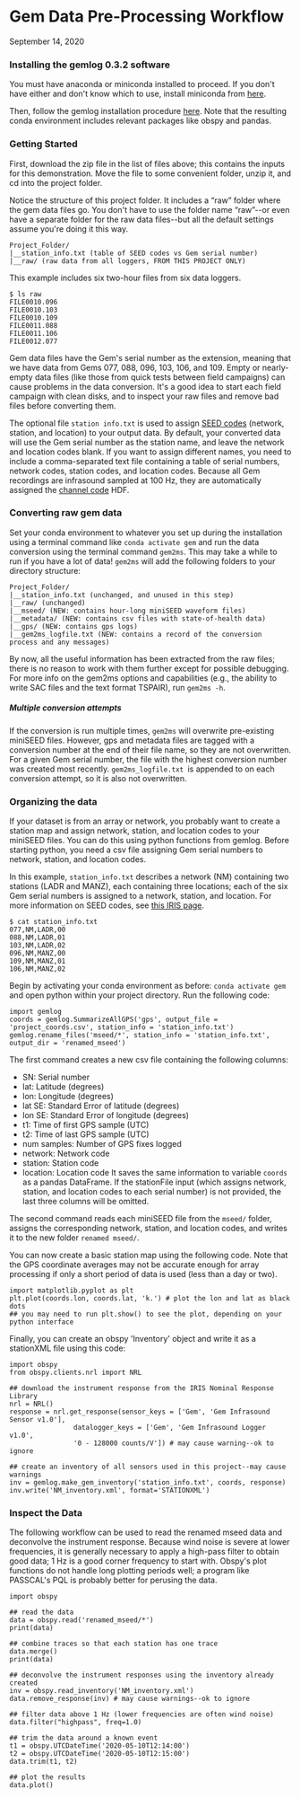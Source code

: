 # Gem Data Pre-Processing Workflow
September 14, 2020

### Installing the gemlog 0.3.2 software
You must have anaconda or miniconda installed to proceed. If you don't have either and don't know which to use, install miniconda from [here](https://docs.conda.io/en/latest/miniconda.html).

Then, follow the gemlog installation procedure [here](https://github.com/ajakef/gemlog/blob/master/README.md). Note that the resulting conda environment includes relevant packages like obspy and pandas.

### Getting Started
First, download the zip file in the list of files above; this contains the inputs for this demonstration. Move the file to some convenient folder, unzip it, and cd into the project folder.

Notice the structure of this project folder. It includes a “raw” folder where the gem data files go. You don't have to use the folder name “raw”--or even have a separate folder for the raw data files--but all the default settings assume you're doing it this way.
```
Project_Folder/
|__station_info.txt (table of SEED codes vs Gem serial number)
|__raw/ (raw data from all loggers, FROM THIS PROJECT ONLY)
```

This example includes six two-hour files from six data loggers.
```
$ ls raw
FILE0010.096
FILE0010.103
FILE0010.109
FILE0011.088
FILE0011.106
FILE0012.077
```
Gem data files have the Gem's serial number as the extension, meaning that we have data from Gems 077, 088, 096, 103, 106, and 109. Empty or nearly-empty data files (like those from quick tests between field campaigns) can cause problems in the data conversion. It's a good idea to start each field campaign with clean disks, and to inspect your raw files and remove bad files before converting them.

The optional file `station info.txt` is used to assign [SEED codes](https://ds.iris.edu/ds/nodes/dmc/data/formats/seed/) (network, station, and location) to your output data. By default, your converted data will use the Gem serial number as the station name, and leave the network and location codes blank. If you want to assign different names, you need to include a comma-separated text file containing a table of serial numbers, network codes, station codes, and location codes. Because all Gem recordings are infrasound sampled at 100 Hz, they are automatically assigned the [channel code](https://ds.iris.edu/ds/nodes/dmc/data/formats/seed-channel-naming/) HDF.

### Converting raw gem data
Set your conda environment to whatever you set up during the installation using a terminal command like `conda activate gem` and run the data conversion using the terminal command `gem2ms`. This may take a while to run if you have a lot of data! `gem2ms` will add the following folders to your directory structure:
```
Project_Folder/
|__station_info.txt (unchanged, and unused in this step)
|__raw/ (unchanged)
|__mseed/ (NEW: contains hour-long miniSEED waveform files)
|__metadata/ (NEW: contains csv files with state-of-health data)
|__gps/ (NEW: contains gps logs)
|__gem2ms_logfile.txt (NEW: contains a record of the conversion process and any messages)
```

By now, all the useful information has been extracted from the raw files; there is no reason to work with them further except for possible debugging. For more info on the gem2ms options and capabilities (e.g., the ability to write SAC files and the text format TSPAIR), run `gem2ms -h`.

##### Multiple conversion attempts
If the conversion is run multiple times, `gem2ms` will overwrite pre-existing miniSEED files. However, gps and metadata files are tagged with a conversion number at the end of their file name, so they are not overwritten. For a given Gem serial number, the file with the highest conversion number was created most recently. `gem2ms_logfile.txt `is appended to on each conversion attempt, so it is also not overwritten.

### Organizing the data
If your dataset is from an array or network, you probably want to create a station map and assign network, station, and location codes to your miniSEED files. You can do this using python functions from gemlog. Before starting python, you need a csv file assigning Gem serial numbers to network, station, and location codes.

In this example, `station_info.txt` describes a network (NM) containing two stations (LADR and MANZ), each containing three locations; each of the six Gem serial numbers is assigned to a network, station, and location. For more information on SEED codes, see [this IRIS page](https://ds.iris.edu/ds/nodes/dmc/data/formats/seed/).
```
$ cat station_info.txt
077,NM,LADR,00
088,NM,LADR,01
103,NM,LADR,02
096,NM,MANZ,00
109,NM,MANZ,01
106,NM,MANZ,02
```
Begin by activating your conda environment as before: `conda activate gem` and open python within your project directory. Run the following code:
```
import gemlog
coords = gemlog.SummarizeAllGPS('gps', output_file = 'project_coords.csv', station_info = 'station_info.txt')
gemlog.rename_files('mseed/*', station_info = 'station_info.txt', output_dir = 'renamed_mseed')
```

The first command creates a new csv file containing the following columns:
* SN: Serial number
* lat: Latitude (degrees)
* lon: Longitude (degrees)
* lat SE: Standard Error of latitude (degrees)
* lon SE: Standard Error of longitude (degrees)
* t1: Time of first GPS sample (UTC)
* t2: Time of last GPS sample (UTC)
* num samples: Number of GPS fixes logged
* network: Network code
* station: Station code
* location: Location code
It saves the same information to variable `coords` as a pandas DataFrame. If the stationFile input (which assigns network, station, and location codes to each serial number) is not provided, the last three columns will be omitted.

The second command reads each miniSEED file from the `mseed/` folder, assigns the corresponding network, station, and location codes, and writes it to the new folder `renamed mseed/`.

You can now create a basic station map using the following code. Note that the GPS coordinate averages may not be accurate enough for array processing if only a short period of data is used (less than a day or two).
```
import matplotlib.pyplot as plt
plt.plot(coords.lon, coords.lat, 'k.') # plot the lon and lat as black dots
## you may need to run plt.show() to see the plot, depending on your python interface
```
Finally, you can create an obspy 'Inventory' object and write it as a stationXML file using this code:
```
import obspy
from obspy.clients.nrl import NRL

## download the instrument response from the IRIS Nominal Response Library
nrl = NRL()
response = nrl.get_response(sensor_keys = ['Gem', 'Gem Infrasound Sensor v1.0'],
	   		    datalogger_keys = ['Gem', 'Gem Infrasound Logger v1.0',
			    '0 - 128000 counts/V']) # may cause warning--ok to ignore

## create an inventory of all sensors used in this project--may cause warnings
inv = gemlog.make_gem_inventory('station_info.txt', coords, response)
inv.write('NM_inventory.xml', format='STATIONXML')
```

### Inspect the Data
The following workflow can be used to read the renamed mseed data and deconvolve the instrument response.
Because wind noise is severe at lower frequencies, it is generally necessary to apply a high-pass filter to obtain good data; 1 Hz is a good corner frequency to start with. Obspy's plot functions do not handle long plotting periods well; a program like PASSCAL's PQL is probably better for perusing the data.
```
import obspy

## read the data
data = obspy.read('renamed_mseed/*')
print(data)

## combine traces so that each station has one trace
data.merge()
print(data)

## deconvolve the instrument responses using the inventory already created
inv = obspy.read_inventory('NM_inventory.xml')
data.remove_response(inv) # may cause warnings--ok to ignore

## filter data above 1 Hz (lower frequencies are often wind noise)
data.filter("highpass", freq=1.0)

## trim the data around a known event
t1 = obspy.UTCDateTime('2020-05-10T12:14:00')
t2 = obspy.UTCDateTime('2020-05-10T12:15:00')
data.trim(t1, t2)

## plot the results
data.plot()
```